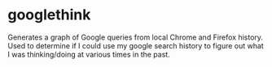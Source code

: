 # googlethink

Generates a graph of Google queries from local Chrome and Firefox history. Used to determine if I could use my google search history to figure out what I was thinking/doing at various times in the past.
